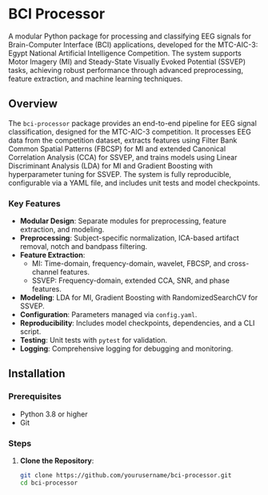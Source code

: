 # BCI Processor

A modular Python package for processing and classifying EEG signals for Brain-Computer Interface (BCI) applications, developed for the MTC-AIC-3: Egypt National Artificial Intelligence Competition. The system supports Motor Imagery (MI) and Steady-State Visually Evoked Potential (SSVEP) tasks, achieving robust performance through advanced preprocessing, feature extraction, and machine learning techniques.

## Overview

The `bci-processor` package provides an end-to-end pipeline for EEG signal classification, designed for the MTC-AIC-3 competition. It processes EEG data from the competition dataset, extracts features using Filter Bank Common Spatial Patterns (FBCSP) for MI and extended Canonical Correlation Analysis (CCA) for SSVEP, and trains models using Linear Discriminant Analysis (LDA) for MI and Gradient Boosting with hyperparameter tuning for SSVEP. The system is fully reproducible, configurable via a YAML file, and includes unit tests and model checkpoints.

### Key Features
- **Modular Design**: Separate modules for preprocessing, feature extraction, and modeling.
- **Preprocessing**: Subject-specific normalization, ICA-based artifact removal, notch and bandpass filtering.
- **Feature Extraction**:
  - MI: Time-domain, frequency-domain, wavelet, FBCSP, and cross-channel features.
  - SSVEP: Frequency-domain, extended CCA, SNR, and phase features.
- **Modeling**: LDA for MI, Gradient Boosting with RandomizedSearchCV for SSVEP.
- **Configuration**: Parameters managed via `config.yaml`.
- **Reproducibility**: Includes model checkpoints, dependencies, and a CLI script.
- **Testing**: Unit tests with `pytest` for validation.
- **Logging**: Comprehensive logging for debugging and monitoring.

## Installation

### Prerequisites
- Python 3.8 or higher
- Git

### Steps
1. **Clone the Repository**:
   ```bash
   git clone https://github.com/yourusername/bci-processor.git
   cd bci-processor